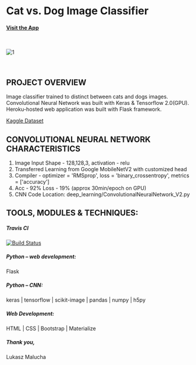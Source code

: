 # Cat vs. Dog Image Classifier


#### [Visit the App](http://www.septellar.com/)


<br>

![1](https://user-images.githubusercontent.com/26208598/60211178-72137d00-9856-11e9-90b6-5a6a29094c0a.PNG)

<br>


## PROJECT OVERVIEW

Image classifier trained to distinct between cats and dogs images. Convolutional Neural Network was built with Keras & Tensorflow 2.0(GPU). 
Heroku-hosted web application was built with Flask framework. <br>

[Kaggle Dataset](https://www.kaggle.com/c/dogs-vs-cats/data)

## CONVOLUTIONAL NEURAL NETWORK CHARACTERISTICS

1. Image Input Shape - 128,128,3, activation - relu
2. Transferred Learning from Google MobileNetV2 with customized head
4. Compiler - optimizer = 'RMSprop', loss = 'binary_crossentropy', metrics = ['accuracy']
5. Acc - 92% Loss - 19% (approx 30min/epoch on GPU)
6. CNN Code Location: deep_learning/ConvolutionalNeuralNetwork_V2.py


## TOOLS, MODULES & TECHNIQUES:

##### Travis CI
[![Build Status](https://travis-ci.com/LukaszMalucha/Cat-vs.-Dog-Classifier.svg?branch=master)](https://travis-ci.com/LukaszMalucha/Cat-vs.-Dog-Classifier)

##### Python – web development:
Flask 
##### Python – CNN:
keras | tensorflow | scikit-image | pandas | numpy | h5py
##### Web Development:
HTML | CSS | Bootstrap | Materialize

##### Thank you,

Lukasz Malucha